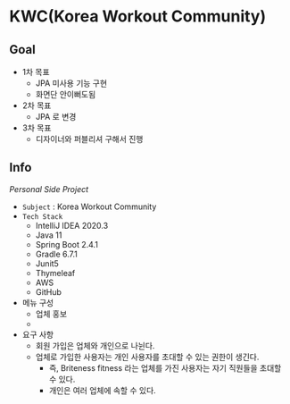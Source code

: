 # KWC(Korea Workout Community)

## Goal

- 1차 목표
  - JPA 미사용 기능 구현
  - 화면단 안이뻐도됨
- 2차 목표
  - JPA 로 변경
- 3차 목표
  - 디자이너와 퍼블리셔 구해서 진행

## Info

_Personal Side Project_

- `Subject` : Korea Workout Community
- `Tech Stack`
  - IntelliJ IDEA 2020.3
  - Java 11
  - Spring Boot 2.4.1
  - Gradle 6.7.1
  - Junit5
  - Thymeleaf
  - AWS
  - GitHub
- 메뉴 구성
  - 업체 홍보
  - 
- 요구 사항
  - 회원 가입은 업체와 개인으로 나뉜다.
  - 업체로 가입한 사용자는 개인 사용자를 초대할 수 있는 권한이 생긴다.
    - 즉, Briteness fitness 라는 업체를 가진 사용자는 자기 직원들을 초대할 수 있다.
    - 개인은 여러 업체에 속할 수 있다.
 
